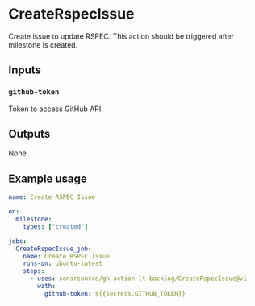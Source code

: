 # CreateRspecIssue

Create issue to update RSPEC. This action should be triggered after milestone is created.

## Inputs

### `github-token`

Token to access GitHub API.

## Outputs

None

## Example usage

```yaml
name: Create RSPEC Issue

on:
  milestone:
    types: ["created"]

jobs:
  CreateRspecIssue_job:
    name: Create RSPEC Issue
    runs-on: ubuntu-latest
    steps:
      - uses: sonarsource/gh-action-lt-backlog/CreateRspecIssue@v1
        with:
          github-token: ${{secrets.GITHUB_TOKEN}}
```